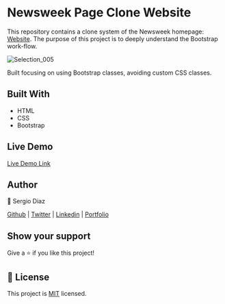 # Newsweek Page Clone Website

This repository contains a clone system of the Newsweek homepage: [Website](https://www.newsweek.com). The purpose of this project is to deeply understand the Bootstrap work-flow. 

![Selection_005](https://user-images.githubusercontent.com/49207642/80254356-a1df0d00-8640-11ea-8fb2-667700e545cf.png)

Built focusing on using Bootstrap classes, avoiding custom CSS classes.

## Built With

* HTML
* CSS
* Bootstrap

## Live Demo

[Live Demo Link](https://serdg0.github.io/Newsweek-design/)

## Author

👤 Sergio Diaz

[Github](https://github.com/serdg0) | [Twitter](https://twitter.com/thesergiod) | [Linkedin](https://www.linkedin.com/in/sergiodiaz-dev/) | [Portfolio](https://sergiodev.netlify.com/)

## Show your support

Give a ⭐️ if you like this project!

## 📝 License

This project is [MIT](lic.url) licensed.

